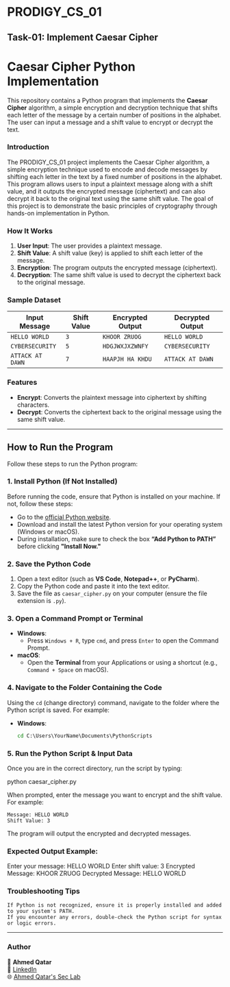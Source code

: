 # PRODIGY_CS_01

## Task-01: Implement Caesar Cipher  


# Caesar Cipher Python Implementation

This repository contains a Python program that implements the **Caesar Cipher** algorithm, a simple encryption and decryption technique that shifts each letter of the message by a certain number of positions in the alphabet. The user can input a message and a shift value to encrypt or decrypt the text.

### Introduction

The PRODIGY_CS_01 project implements the Caesar Cipher algorithm, a simple encryption technique used to encode and decode messages by shifting each letter in the text by a fixed number of positions in the alphabet. This program allows users to input a plaintext message along with a shift value, and it outputs the encrypted message (ciphertext) and can also decrypt it back to the original text using the same shift value. The goal of this project is to demonstrate the basic principles of cryptography through hands-on implementation in Python.

### How It Works

1. **User Input**: The user provides a plaintext message.
2. **Shift Value**: A shift value (key) is applied to shift each letter of the message.
3. **Encryption**: The program outputs the encrypted message (ciphertext).
4. **Decryption**: The same shift value is used to decrypt the ciphertext back to the original message.

### Sample Dataset

| Input Message      | Shift Value | Encrypted Output  | Decrypted Output |
|--------------------|-------------|-------------------|------------------|
| `HELLO WORLD`      | `3`         | `KHOOR ZRUOG`     | `HELLO WORLD`    |
| `CYBERSECURITY`    | `5`         | `HDGJWXJXZWNFY`   | `CYBERSECURITY`  |
| `ATTACK AT DAWN`   | `7`         | `HAAPJH HA KHDU`  | `ATTACK AT DAWN` |

### Features
- **Encrypt**: Converts the plaintext message into ciphertext by shifting characters.
- **Decrypt**: Converts the ciphertext back to the original message using the same shift value.

---

## How to Run the Program

Follow these steps to run the Python program:

### 1. Install Python (If Not Installed)
Before running the code, ensure that Python is installed on your machine. If not, follow these steps:
- Go to the [official Python website](https://www.python.org/downloads/).
- Download and install the latest Python version for your operating system (Windows or macOS).
- During installation, make sure to check the box **“Add Python to PATH”** before clicking **"Install Now."**

### 2. Save the Python Code
1. Open a text editor (such as **VS Code**, **Notepad++**, or **PyCharm**).
2. Copy the Python code and paste it into the text editor.
3. Save the file as `caesar_cipher.py` on your computer (ensure the file extension is `.py`).

### 3. Open a Command Prompt or Terminal
- **Windows**:
  - Press `Windows + R`, type `cmd`, and press `Enter` to open the Command Prompt.
- **macOS**:
  - Open the **Terminal** from your Applications or using a shortcut (e.g., `Command + Space` on macOS).

### 4. Navigate to the Folder Containing the Code
Using the `cd` (change directory) command, navigate to the folder where the Python script is saved. For example:
- **Windows**:
  ```cmd
  cd C:\Users\YourName\Documents\PythonScripts
### 5. Run the Python Script & Input Data

Once you are in the correct directory, run the script by typing:

python caesar_cipher.py

When prompted, enter the message you want to encrypt and the shift value. For example:

    Message: HELLO WORLD
    Shift Value: 3

The program will output the encrypted and decrypted messages.
### Expected Output Example:

Enter your message: HELLO WORLD
Enter shift value: 3
Encrypted Message: KHOOR ZRUOG
Decrypted Message: HELLO WORLD

### Troubleshooting Tips

    If Python is not recognized, ensure it is properly installed and added to your system's PATH.
    If you encounter any errors, double-check the Python script for syntax or logic errors.
---

### **Author**  
👤 **Ahmed Qatar**  
🔗 [LinkedIn](https://www.linkedin.com/in/ahmedsalahqatar)  
🌐 [Ahmed Qatar's Sec Lab](https://ahmedqatar-seclab.renderforestsites.com/)
